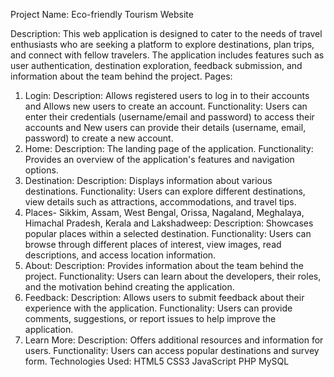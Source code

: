 Project Name: Eco-friendly Tourism Website

Description:
This web application is designed to cater to the needs of travel enthusiasts who are seeking a platform to explore destinations, plan trips, and connect with fellow travelers. The application includes features such as user authentication, destination exploration, feedback submission, and information about the team behind the project.
Pages:
1. Login:
Description: Allows registered users to log in to their accounts and Allows new users to create an account.
Functionality: Users can enter their credentials (username/email and password) to access their accounts and New users can provide their details (username, email, password) to create a new account.
2. Home:
Description: The landing page of the application.
Functionality: Provides an overview of the application's features and navigation options.
3. Destination:
Description: Displays information about various destinations.
Functionality: Users can explore different destinations, view details such as attractions, accommodations, and travel tips.
4. Places- Sikkim, Assam, West Bengal, Orissa, Nagaland, Meghalaya, Himachal Pradesh, Kerala and Lakshadweep:
Description: Showcases popular places within a selected destination.
Functionality: Users can browse through different places of interest, view images, read descriptions, and access location information.
6. About:
Description: Provides information about the team behind the project.
Functionality: Users can learn about the developers, their roles, and the motivation behind creating the application.
7. Feedback:
Description: Allows users to submit feedback about their experience with the application.
Functionality: Users can provide comments, suggestions, or report issues to help improve the application.
8. Learn More:
Description: Offers additional resources and information for users.
Functionality: Users can access popular destinations and survey form.
Technologies Used:
HTML5
CSS3
JavaScript
PHP 
MySQL 
